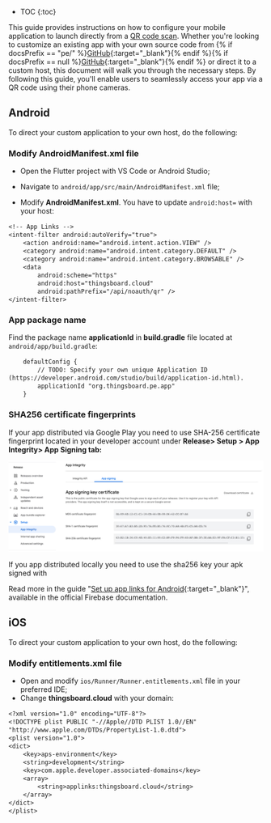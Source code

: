 * TOC
{:toc}

This guide provides instructions on how to configure your mobile application to launch directly from a [QR code scan](/docs/{{peDocsPrefix}}user-guide/ui/mobile-qr-code/). 
Whether you're looking to customize an existing app with your own source code from {% if docsPrefix == "pe/" %}[GitHub](https://github.com/thingsboard/flutter_thingsboard_pe_app){:target="_blank"}{% endif %}{% if docsPrefix == null %}[GitHub](https://github.com/thingsboard/flutter_thingsboard_app){:target="_blank"}{% endif %} or direct it to a custom host, this document will walk you through the necessary steps. 
By following this guide, you'll enable users to seamlessly access your app via a QR code using their phone cameras.

## Android

To direct your custom application to your own host, do the following:

### Modify AndroidManifest.xml file

- Open the Flutter project with VS Code or Android Studio;

- Navigate to `android/app/src/main/AndroidManifest.xml` file;

- Modify **AndroidManifest.xml**. You have to update `android:host=` with your host:

```text
<!-- App Links -->
<intent-filter android:autoVerify="true">
    <action android:name="android.intent.action.VIEW" />
    <category android:name="android.intent.category.DEFAULT" />
    <category android:name="android.intent.category.BROWSABLE" />
    <data
        android:scheme="https"
        android:host="thingsboard.cloud"
        android:pathPrefix="/api/noauth/qr" />
</intent-filter>
```

### App package name

Find the package name **applicationId** in **build.gradle** file located at `android/app/build.gradle`:

```text
    defaultConfig {
        // TODO: Specify your own unique Application ID (https://developer.android.com/studio/build/application-id.html).
        applicationId "org.thingsboard.pe.app"
    }
```

### SHA256 certificate fingerprints

If your app distributed via Google Play you need to use SHA-256 certificate fingerprint located in your developer account under **Release> Setup > App Integrity> App Signing tab:**

![image](/images/mobile/sha256-fingerprint.png)

If you app distributed locally you need to use the sha256 key your apk signed with

Read more in the guide "[Set up app links for Android](https://docs.flutter.dev/cookbook/navigation/set-up-app-links#sha256-fingerprint){:target="_blank"}", available in the official Firebase documentation.

## iOS

To direct your custom application to your own host, do the following:

### Modify entitlements.xml file

- Open and modify `ios/Runner/Runner.entitlements.xml` file in your preferred IDE;
- Change **thingsboard.cloud** with your domain:

```text
<?xml version="1.0" encoding="UTF-8"?>
<!DOCTYPE plist PUBLIC "-//Apple//DTD PLIST 1.0//EN" "http://www.apple.com/DTDs/PropertyList-1.0.dtd">
<plist version="1.0">
<dict>
	<key>aps-environment</key>
	<string>development</string>
	<key>com.apple.developer.associated-domains</key>
	<array>
		<string>applinks:thingsboard.cloud</string>
	</array>
</dict>
</plist>
```
